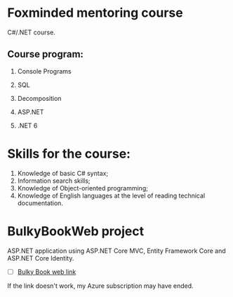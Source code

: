 # Foxminded mentoring course

C#/.NET course.

## Course program:

1) Console Programs

2) SQL

3) Decomposition

4) ASP.NET

5) .NET 6


# Skills for the course: 

1) Knowledge of basic C# syntax;
2) Information search skills;
3) Knowledge of Object-oriented programming;
4) Knowledge of English languages at the level of reading technical documentation.

# BulkyBookWeb project 

ASP.NET application using ASP.NET Core MVC, Entity Framework Core and ASP.NET Core Identity.

- [ ] [Bulky Book web link](https://bulkybookwebfull.azurewebsites.net/) 

If the link doesn't work, my Azure subscription may have ended.
